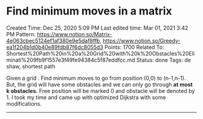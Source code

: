 # Find minimum moves in a matrix

Created Time: Dec 25, 2020 5:09 PM
Last edited time: Mar 01, 2021 3:42 PM
Pattern: https://www.notion.so/Matrix-4e063cbec5124ef1af380e9e5daf8ffb, https://www.notion.so/Greedy-ea1f204b1d0b40e89fdb87f6dc8055d3
Points: 1700
Related To: Shortest%20Path%20in%20a%20Grid%20with%20k%20Obstacles%20Eliminati%209fb9f1557e3f49fe94384c5f87eddfcc.md
Status: done
Tags: de shaw, shortest path

Given a grid . Find minimum moves to go from position (0,0) to (n-1,n-1). But, the grid will have some obstacles and we can only go through **at most k obstacles.** Free position will be marked 0 and obstacle will be denoted by 1. I took my time and came up with optimized Dijkstra with some modifications. 

---